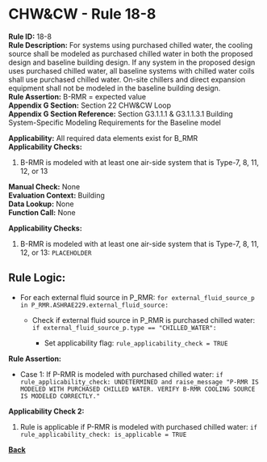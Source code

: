
# CHW&CW - Rule 18-8  

**Rule ID:** 18-8  
**Rule Description:** For systems using purchased chilled water, the cooling source shall be modeled as purchased chilled water in both the proposed design and baseline building design. If any system in the proposed design uses purchased chilled water, all baseline systems with chilled water coils shall use purchased chilled water. On-site chillers and direct expansion equipment shall not be modeled in the baseline building design.  
**Rule Assertion:** B-RMR = expected value  
**Appendix G Section:** Section 22 CHW&CW Loop  
**Appendix G Section Reference:** Section G3.1.1.1 & G3.1.1.3.1 Building System-Specific Modeling Requirements for the Baseline model  

**Applicability:** All required data elements exist for B_RMR  
**Applicability Checks:**  

1. B-RMR is modeled with at least one air-side system that is Type-7, 8, 11, 12, or 13

**Manual Check:** None  
**Evaluation Context:** Building  
**Data Lookup:** None  
**Function Call:** None  

**Applicability Checks:**  

1. B-RMR is modeled with at least one air-side system that is Type-7, 8, 11, 12, or 13: `PLACEHOLDER`

## Rule Logic:  

- For each external fluid source in P_RMR: `for external_fluid_source_p in P_RMR.ASHRAE229.external_fluid_source:`

  - Check if external fluid source in P_RMR is purchased chilled water: `if external_fluid_source_p.type == "CHILLED_WATER":`

    - Set applicability flag: `rule_applicability_check = TRUE`

**Rule Assertion:**

- Case 1: If P-RMR is modeled with purchased chilled water: `if rule_applicability_check: UNDETERMINED and raise_message "P-RMR IS MODELED WITH PURCHASED CHILLED WATER. VERIFY B-RMR COOLING SOURCE IS MODELED CORRECTLY."`

**Applicability Check 2:**

1. Rule is applicable if P-RMR is modeled with purchased chilled water: `if rule_applicability_check: is_applicable = TRUE`

**[Back](../_toc.md)**

